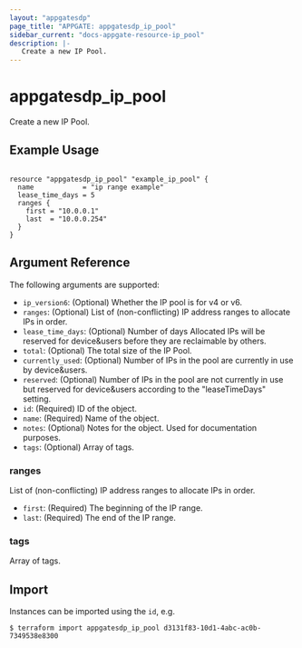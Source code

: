 ```yaml
---
layout: "appgatesdp"
page_title: "APPGATE: appgatesdp_ip_pool"
sidebar_current: "docs-appgate-resource-ip_pool"
description: |-
   Create a new IP Pool.
---
```


# appgatesdp_ip_pool

Create a new IP Pool.

## Example Usage

```hcl

resource "appgatesdp_ip_pool" "example_ip_pool" {
  name            = "ip range example"
  lease_time_days = 5
  ranges {
    first = "10.0.0.1"
    last  = "10.0.0.254"
  }
}

```

## Argument Reference

The following arguments are supported:


* `ip_version6`: (Optional) Whether the IP pool is for v4 or v6.
* `ranges`: (Optional) List of (non-conflicting) IP address ranges to allocate IPs in order.
* `lease_time_days`: (Optional) Number of days Allocated IPs will be reserved for device&users before they are reclaimable by others.
* `total`: (Optional) The total size of the IP Pool.
* `currently_used`: (Optional) Number of IPs in the pool are currently in use by device&users.
* `reserved`: (Optional) Number of IPs in the pool are not currently in use but reserved for device&users according to the "leaseTimeDays" setting.
* `id`: (Required) ID of the object.
* `name`: (Required) Name of the object.
* `notes`: (Optional) Notes for the object. Used for documentation purposes.
* `tags`: (Optional) Array of tags.


### ranges
List of (non-conflicting) IP address ranges to allocate IPs in order.

* `first`:  (Required) The beginning of the IP range.
* `last`:  (Required) The end of the IP range.

### tags
Array of tags.




## Import

Instances can be imported using the `id`, e.g.

```
$ terraform import appgatesdp_ip_pool d3131f83-10d1-4abc-ac0b-7349538e8300
```
